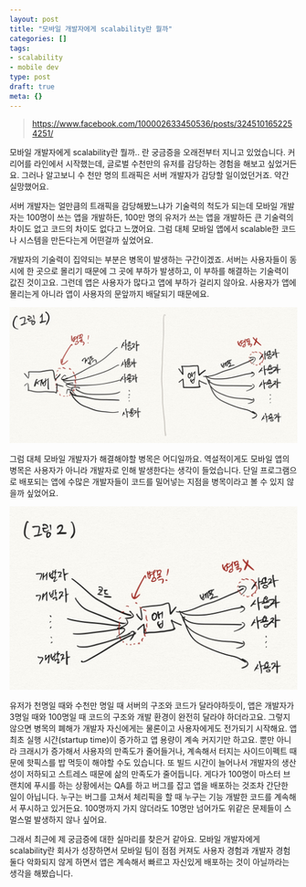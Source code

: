 ```yaml
---
layout: post
title: "모바일 개발자에게 scalability란 뭘까"
categories: []
tags:
- scalability
- mobile dev
type: post
draft: true
meta: {}
---
```


> https://www.facebook.com/100002633450536/posts/3245101652254251/

모바일 개발자에게 scalability란 뭘까.. 란 궁금증을 오래전부터 지니고 있었습니다. 커리어를 라인에서 시작했는데, 글로벌 수천만의 유저를 감당하는 경험을 해보고 싶었거든요. 그러나 알고보니 수 천만 명의 트래픽은 서버 개발자가 감당할 일이었던거죠. 약간 실망했어요.

서버 개발자는 얼만큼의 트래픽을 감당해봤느냐가 기술력의 척도가 되는데 모바일 개발자는 100명이 쓰는 앱을 개발하든, 100만 명의 유저가 쓰는 앱을 개발하든 큰 기술력의 차이도 없고 코드의 차이도 없다고 느꼈어요. 그럼 대체 모바일 앱에서 scalable한 코드나 시스템을 만든다는게 어떤걸까 싶었어요.

개발자의 기술력이 집약되는 부분은 병목이 발생하는 구간이겠죠. 서버는 사용자들이 동시에 한 곳으로 몰리기 때문에 그 곳에 부하가 발생하고, 이 부하를 해결하는 기술력이 값진 것이고요. 그런데 앱은 사용자가 많다고 앱에 부하가 걸리지 않아요. 사용자가 앱에 몰리는게 아니라 앱이 사용자의 문앞까지 배달되기 때문에요.

<img src="/assets/posts/scalability-0.jpeg" />

그럼 대체 모바일 개발자가 해결해야할 병목은 어디일까요. 역설적이게도 모바일 앱의 병목은 사용자가 아니라 개발자로 인해 발생한다는 생각이 들었습니다. 단일 프로그램으로 배포되는 앱에 수많은 개발자들이 코드를 밀어넣는 지점을 병목이라고 볼 수 있지 않을까 싶었어요.

<img src="/assets/posts/scalability-1.jpeg" />

유저가 천명일 때와 수천만 명일 때 서버의 구조와 코드가 달라야하듯이, 앱은 개발자가 3명일 때와 100명일 때 코드의 구조와 개발 환경이 완전히 달라야 하더라고요. 그렇지 않으면 병목의 폐해가 개발자 자신에게는 물론이고 사용자에게도 전가되기 시작해요. 앱 최초 실행 시간(startup time)이 증가하고 앱 용량이 계속 커지기만 하고요. 뿐만 아니라 크래시가 증가해서 사용자의 만족도가 줄어들거나, 계속해서 터지는 사이드이펙트 때문에 핫픽스를 밥 먹듯이 해야할 수도 있습니다. 또 빌드 시간이 늘어나서 개발자의 생산성이 저하되고 스트레스 때문에 삶의 만족도가 줄어듭니다. 게다가 100명이 마스터 브랜치에 푸시를 하는 상황에서는 QA를 하고 버그를 잡고 앱을 배포하는 것조차 간단한 일이 아닙니다. 누구는 버그를 고쳐서 체리픽을 할 때 누구는 기능 개발한 코드를 계속해서 푸시하고 있거든요. 100명까지 가지 않더라도 10명만 넘어가도 위같은 문제들이 스멀스멀 발생하지 않나 싶어요.

그래서 최근에 제 궁금증에 대한 실마리를 찾은거 같아요. 모바일 개발자에게 scalability란 회사가 성장하면서 모바일 팀이 점점 커져도 사용자 경험과 개발자 경험 둘다 악화되지 않게 하면서 앱은 계속해서 빠르고 자신있게 배포하는 것이 아닐까라는 생각을 해봤습니다.